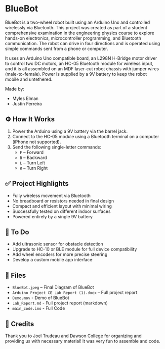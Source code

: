# BlueBot

BlueBot is a two-wheel robot built using an Arduino Uno and controlled wirelessly via Bluetooth. This project was created as part of a student comprehensive examination in the engineering physics course to explore hands-on electronics, microcontroller programming, and Bluetooth communication. The robot can drive in four directions and is operated using simple commands sent from a phone or computer.

It uses an Arduino Uno compatible board, an L298N H-Bridge motor driver to control two DC motors, an HC-05 Bluetooth module for wireless input, and it is all assembled on an MDF laser-cut robot chassis with jumper wires (male-to-female). Power is supplied by a 9V battery to keep the robot mobile and untethered.

Made by:
- Myles Elman
- Justin Ferreira

## ⚙️ How It Works

1. Power the Arduino using a 9V battery via the barrel jack.
2. Connect to the HC-05 module using a Bluetooth terminal on a computer (iPhone not supported).
3. Send the following single-letter commands:
   - `F` – Forward
   - `B` – Backward
   - `L` – Turn Left
   - `R` – Turn Right

## ✅ Project Highlights

- Fully wireless movement via Bluetooth
- No breadboard or resistors needed in final design
- Compact and efficient layout with minimal wiring
- Successfully tested on different indoor surfaces
- Powered entirely by a single 9V battery

## 🔧 To Do

- Add ultrasonic sensor for obstacle detection
- Upgrade to HC-10 or BLE module for full device compatibility
- Add wheel encoders for more precise steering
- Develop a custom mobile app interface

## 📁 Files

- `BlueBot.jpeg` – Final Diagram of BlueBot
- `Arduino Project CE Lab Report (1).docx` – Full project report
- `Demo.mov` - Demo of BlueBot
- `Lab_Report.md` - Full project report (markdown)
- `main_code.ino` - Full Code

## 🙌 Credits

Thank you to Joel Trudeau and Dawson College for organizing and providing us with necessary material! It was very fun to assemble and code.

